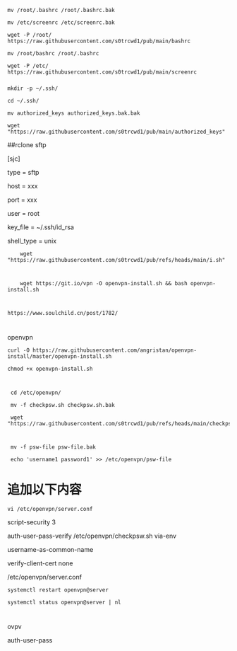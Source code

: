 
	mv /root/.bashrc /root/.bashrc.bak

 	mv /etc/screenrc /etc/screenrc.bak

	wget -P /root/ https://raw.githubusercontent.com/s0trcwd1/pub/main/bashrc

 	mv /root/bashrc /root/.bashrc

	wget -P /etc/ https://raw.githubusercontent.com/s0trcwd1/pub/main/screenrc



###
	mkdir -p ~/.ssh/
 
	cd ~/.ssh/

 	mv authorized_keys authorized_keys.bak.bak

	wget "https://raw.githubusercontent.com/s0trcwd1/pub/main/authorized_keys"
##rclone sftp

[sjc]

type = sftp

host = xxx

port = xxx

user = root

key_file = ~/.ssh/id_rsa

shell_type = unix




        wget "https://raw.githubusercontent.com/s0trcwd1/pub/refs/heads/main/i.sh"
   
#


        wget https://git.io/vpn -O openvpn-install.sh && bash openvpn-install.sh

#

    https://www.soulchild.cn/post/1782/

#

openvpn

    curl -O https://raw.githubusercontent.com/angristan/openvpn-install/master/openvpn-install.sh

    chmod +x openvpn-install.sh

#
     cd /etc/openvpn/

     mv -f checkpsw.sh checkpsw.sh.bak
     
     wget "https://raw.githubusercontent.com/s0trcwd1/pub/refs/heads/main/checkpsw.sh"
 
#

     mv -f psw-file psw-file.bak

     echo 'username1 password1' >> /etc/openvpn/psw-file



#

# 追加以下内容

    vi /etc/openvpn/server.conf
    
script-security 3

auth-user-pass-verify /etc/openvpn/checkpsw.sh via-env

username-as-common-name

verify-client-cert none

/etc/openvpn/server.conf


    systemctl restart openvpn@server

    systemctl status openvpn@server | nl

#

ovpv

auth-user-pass
